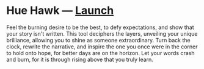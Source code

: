 # Hue Hawk — [Launch](https://voormann.github.io/wordflay/)
Feel the burning desire to be the best, to defy expectations, and show that your story isn't written. This tool deciphers the layers, unveiling your unique brilliance, allowing you to shine as someone extraordinary. Turn back the clock, rewrite the narrative, and inspire the one you once were in the corner to hold onto hope, for better days are on the horizon. Let your words crash and burn, for it is through rising above that you truly learn.
